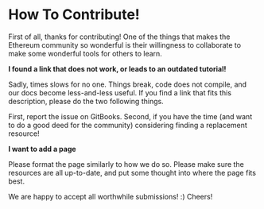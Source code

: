 # How To Contribute!

First of all, thanks for contributing! One of the things that makes the Ethereum community so wonderful is their willingness to collaborate to make some wonderful tools for others to learn. 

**I found a link that does not work, or leads to an outdated tutorial!**

Sadly, times slows for no one. Things break, code does not compile, and our docs become less-and-less useful. If you find a link that fits this description, please do the two following things. 

First, report the issue on GitBooks. Second, if you have the time \(and want to do a good deed for the community\) considering finding a replacement resource!

**I want to add a page**

Please format the page similarly to how we do so. Please make sure the resources are all up-to-date, and put some thought into where the page fits best. 

We are happy to accept all worthwhile submissions! :\) Cheers!



